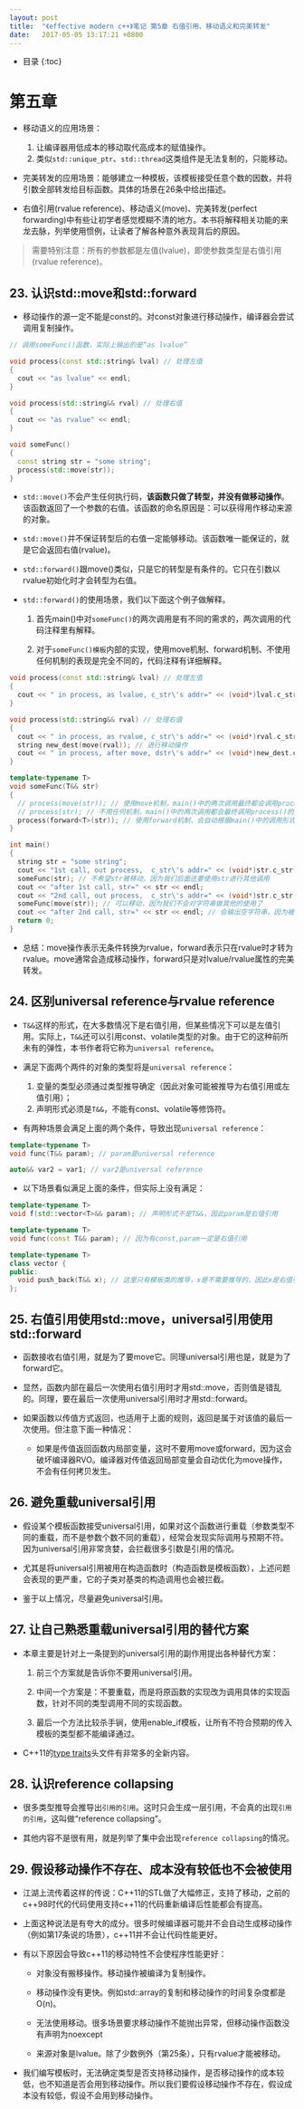 ```yaml
---
layout: post
title:  "《effective modern c++》笔记 第5章 右值引用、移动语义和完美转发"
date:   2017-05-05 13:17:21 +0800
---
```


* 目录
{:toc}

# 第五章

* 移动语义的应用场景：

  1. 让编译器用低成本的移动取代高成本的赋值操作。
  2. 类似`std::unique_ptr`、`std::thread`这类组件是无法复制的，只能移动。

* 完美转发的应用场景：能够建立一种模板，该模板接受任意个数的因数，并将引数全部转发给目标函数。具体的场景在26条中给出描述。

* 右值引用(rvalue reference)、移动语义(move)、完美转发(perfect forwarding)中有些让初学者感觉模糊不清的地方。本书将解释相关功能的来龙去脉，列举使用惯例，让读者了解各种意外表现背后的原因。

> 需要特别注意：所有的参数都是左值(lvalue)，即使参数类型是右值引用(rvalue reference)。

## 23. 认识std::move和std::forward

* 移动操作的源一定不能是const的。对const对象进行移动操作，编译器会尝试调用复制操作。

```c++
// 调用someFunc()函数，实际上输出的是“as lvalue”

void process(const std::string& lval) // 处理左值
{
  cout << "as lvalue" << endl;
}

void process(std::string&& rval) // 处理右值
{
  cout << "as rvalue" << endl;
}

void someFunc()
{
  const string str = "some string";
  process(std::move(str));
}
```

* `std::move()`不会产生任何执行码，**该函数只做了转型，并没有做移动操作**。该函数返回了一个参数的右值。该函数的命名原因是：可以获得用作移动来源的对象。

* `std::move()`并不保证转型后的右值一定能够移动。该函数唯一能保证的，就是它会返回右值(rvalue)。

* `std::forward()`跟move()类似，只是它的转型是有条件的。它只在引数以rvalue初始化时才会转型为右值。

* `std::forward()`的使用场景，我们以下面这个例子做解释。

  1. 首先main()中对`someFunc()`的两次调用是有不同的需求的，两次调用的代码注释里有解释。

  2. 对于`someFunc()模板`内部的实现，使用move机制、forward机制、不使用任何机制的表现是完全不同的，代码注释有详细解释。

```c++
void process(const std::string& lval) // 处理左值
{
  cout << " in process, as lvalue, c_str\'s addr=" << (void*)lval.c_str() << endl;
}

void process(std::string&& rval) // 处理右值
{
  cout << " in process, as rvalue, c_str\'s addr=" << (void*)rval.c_str() << endl;
  string new_dest(move(rval)); // 进行移动操作
  cout << " in process, after move, dstr\'s addr=" << (void*)new_dest.c_str() << endl;
}

template<typename T>
void someFunc(T&& str)
{
  // process(move(str)); // 使用move机制，main()中的两次调用最终都会调用process()的处理右值的版本
  // process(str); // 不用任何机制，main()中的两次调用都会最终调用process()的处理左值的版本（str的类型是string&，推导规则在第1节有详细说明）
  process(forward<T>(str)); // 使用forward机制，会自动根据main()中的调用形式，转发给不同的process()版本
}

int main()
{
  string str = "some string";
  cout << "1st call, out process,  c_str\'s addr=" << (void*)str.c_str() << endl;
  someFunc(str); // 不希望str被移动，因为我们后面还要使用str进行其他调用
  cout << "after 1st call, str=" << str << endl;
  cout << "2nd call, out process,  c_str\'s addr=" << (void*)str.c_str() << endl;
  someFunc(move(str)); // 可以移动，因为我们不会对字符串做其他的使用了
  cout << "after 2nd call, str=" << str << endl; // 会输出空字符串，因为被移动了
  return 0;
}
```

* 总结：move操作表示无条件转换为rvalue，forward表示只在rvalue时才转为rvalue。move通常会造成移动操作，forward只是对lvalue/rvalue属性的完美转发。

## 24. 区别universal reference与rvalue reference

* `T&&`这样的形式，在大多数情况下是右值引用，但某些情况下可以是左值引用。实际上，`T&&`还可以引用const、volatile类型的对象。由于它的这种前所未有的弹性，本书作者将它称为`universal reference`。

* 满足下面两个两件的对象的类型将是`universal reference`：

  1. 变量的类型必须通过类型推导确定（因此对象可能被推导为右值引用或左值引用）；
  2. 声明形式必须是`T&&`，不能有const、volatile等修饰符。

* 有两种场景会满足上面的两个条件，导致出现`universal reference`：

```c++
template<typename T>
void func(T&& param); // param是universal reference

auto&& var2 = var1; // var2是universal reference
```

* 以下场景看似满足上面的条件，但实际上没有满足：

```c++
template<typename T>
void f(std::vector<T>&& param); // 声明形式不是T&&，因此param是右值引用

template<typename T>
void func(const T&& param); // 因为有const,param一定是右值引用

template<typename T>
class vector {
public:
  void push_back(T&& x); // 这里只有模板类的推导，x是不需要推导的，因此x是右值引用
};
```

## 25. 右值引用使用std::move，universal引用使用std::forward

* 函数接收右值引用，就是为了要move它。同理universal引用也是，就是为了forward它。

* 显然，函数内部在最后一次使用右值引用时才用std::move，否则值是错乱的。同理，要在最后一次使用universal引用时才用std::forward。

* 如果函数以传值方式返回，也适用于上面的规则，返回是属于对该值的最后一次使用。但注意下面一种情况：

   * 如果是传值返回函数内局部变量，这时不要用move或forward，因为这会破坏编译器RVO。编译器对传值返回局部变量会自动优化为move操作，不会有任何拷贝发生。

## 26. 避免重载universal引用

* 假设某个模板函数接受universal引用，如果对这个函数进行重载（参数类型不同的重载，而不是参数个数不同的重载），经常会发现实际调用与预期不符。因为universal引用非常贪婪，会拦截很多引数是引用的情况。

* 尤其是将universal引用被用在构造函数时（构造函数是模板函数），上述问题会表现的更严重，它的子类对基类的构造调用也会被拦截。

* 鉴于以上情况，尽量避免universal引用。

## 27. 让自己熟悉重载universal引用的替代方案

* 本章主要是针对上一条提到的universal引用的副作用提出各种替代方案：

  1. 前三个方案就是告诉你不要用universal引用。

  2. 中间一个方案是：不要重载，而是将原函数的实现改为调用具体的实现函数，针对不同的类型调用不同的实现函数。

  3. 最后一个方法比较杀手锏，使用enable_if模板，让所有不符合预期的传入模板的类型都不能编译通过。

* C++11的[type traits](http://en.cppreference.com/w/cpp/header/type_traits)头文件有非常多的全新内容。

## 28. 认识reference collapsing

* 很多类型推导会推导出`引用的引用`。这时只会生成一层引用，不会真的出现`引用的引用`，这叫做“reference collapsing”。

* 其他内容不是很有用，就是列举了集中会出现`reference collapsing`的情况。

## 29. 假设移动操作不存在、成本没有较低也不会被使用

* 江湖上流传着这样的传说：C++11的STL做了大幅修正，支持了移动，之前的c++98时代的代码使用支持c++11的代码重新编译后性能都会有提高。

* 上面这种说法是有夸大的成分。很多时候编译器可能并不会自动生成移动操作（例如第17条说的场景），c++11并不会让代码性能更好。

* 有以下原因会导致c++11的移动特性不会使程序性能更好：

  * 对象没有搬移操作。移动操作被编译为复制操作。

  * 移动操作没有更快。例如std::array的复制和移动操作的时间复杂度都是O(n)。

  * 无法使用移动。很多场景要求移动操作不能抛出异常，但移动操作函数没有声明为noexcept

  * 来源对象是lvalue。除了少数例外（第25条），只有rvalue才能被移动。

* 我们编写模板时，无法确定类型是否支持移动操作，是否移动操作的成本较低，也不知道是否会用到移动操作。所以我们要假设移动操作不存在，假设成本没有较低，假设不会用到移动操作。
